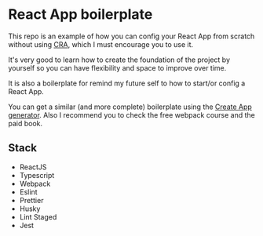 # React App boilerplate

This repo is an example of how you can config your React App from scratch without using [CRA](https://github.com/facebook/create-react-app), which I must encourage you to use it.

It's very good to learn how to create the foundation of the project by yourself so you can have flexibility and space to improve over time.

It is also a boilerplate for remind my future self to how to start/or config a React App.

You can get a similar (and more complete) boilerplate using the [Create App generator](https://createapp.dev/). Also I recommend you to check the free webpack course and the paid book.

## Stack

- ReactJS
- Typescript
- Webpack
- Eslint
- Prettier
- Husky
- Lint Staged
- Jest

